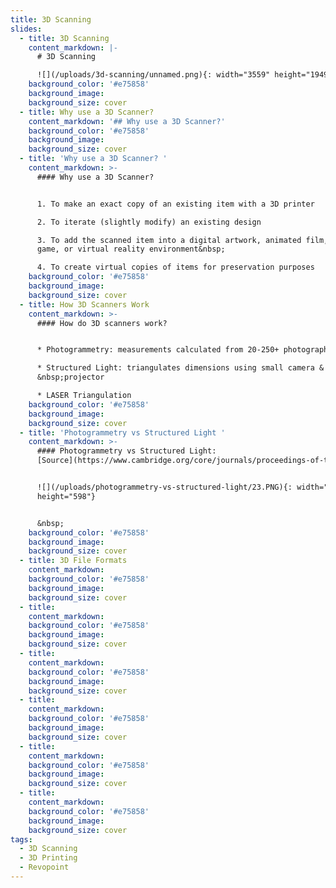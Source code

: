 ```yaml
---
title: 3D Scanning
slides:
  - title: 3D Scanning
    content_markdown: |-
      # 3D Scanning

      ![](/uploads/3d-scanning/unnamed.png){: width="3559" height="1949"}
    background_color: '#e75858'
    background_image:
    background_size: cover
  - title: Why use a 3D Scanner?
    content_markdown: '## Why use a 3D Scanner?'
    background_color: '#e75858'
    background_image:
    background_size: cover
  - title: 'Why use a 3D Scanner? '
    content_markdown: >-
      #### Why use a 3D Scanner?


      1. To make an exact copy of an existing item with a 3D printer

      2. To iterate (slightly modify) an existing design

      3. To add the scanned item into a digital artwork, animated film, video
      game, or virtual reality environment&nbsp;

      4. To create virtual copies of items for preservation purposes
    background_color: '#e75858'
    background_image:
    background_size: cover
  - title: How 3D Scanners Work
    content_markdown: >-
      #### How do 3D scanners work?


      * Photogrammetry: measurements calculated from 20-250+ photographs

      * Structured Light: triangulates dimensions using small camera &
      &nbsp;projector

      * LASER Triangulation
    background_color: '#e75858'
    background_image:
    background_size: cover
  - title: 'Photogrammetry vs Structured Light '
    content_markdown: >-
      #### Photogrammetry vs Structured Light:
      [Source](https://www.cambridge.org/core/journals/proceedings-of-the-design-society/article/comparison-of-structured-light-scanning-and-photogrammetry-for-the-digitisation-of-physical-prototypes/66038D84EF1A45F22F601B899EFC0D25)


      ![](/uploads/photogrammetry-vs-structured-light/23.PNG){: width="719"
      height="598"}


      &nbsp;
    background_color: '#e75858'
    background_image:
    background_size: cover
  - title: 3D File Formats
    content_markdown:
    background_color: '#e75858'
    background_image:
    background_size: cover
  - title:
    content_markdown:
    background_color: '#e75858'
    background_image:
    background_size: cover
  - title:
    content_markdown:
    background_color: '#e75858'
    background_image:
    background_size: cover
  - title:
    content_markdown:
    background_color: '#e75858'
    background_image:
    background_size: cover
  - title:
    content_markdown:
    background_color: '#e75858'
    background_image:
    background_size: cover
  - title:
    content_markdown:
    background_color: '#e75858'
    background_image:
    background_size: cover
tags:
  - 3D Scanning
  - 3D Printing
  - Revopoint
---
```

